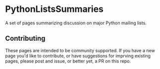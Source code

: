 # PythonListsSummaries
A set of pages summarizing discussion on major Python mailing lists.

## Contributing

These pages are intended to be community supported.  If you have a new page
you'd like to contribute, or have suggestions for imprving existing pages,
please post and issue, or better yet, a PR on this repo.

